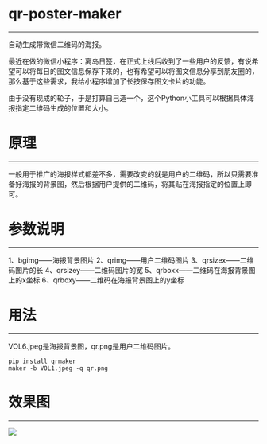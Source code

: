 # qr-poster-maker
***
自动生成带微信二维码的海报。

最近在做的微信小程序：离岛日签，在正式上线后收到了一些用户的反馈，有说希望可以将每日的图文信息保存下来的，也有希望可以将图文信息分享到朋友圈的，那么基于这些需求，我给小程序增加了长按保存图文卡片的功能。

由于没有现成的轮子，于是打算自己造一个，这个Python小工具可以根据具体海报指定二维码生成的位置和大小。

# 原理
***
一般用于推广的海报样式都差不多，需要改变的就是用户的二维码，所以只需要准备好海报的背景图，然后根据用户提供的二维码，将其贴在海报指定的位置上即可。

# 参数说明
***
1、bgimg——海报背景图片
2、qrimg——用户二维码图片
3、qrsizex——二维码图片的长
4、qrsizey——二维码图片的宽
5、qrboxx——二维码在海报背景图上的x坐标
6、qrboxy——二维码在海报背景图上的y坐标

# 用法
***
VOL6.jpeg是海报背景图，qr.png是用户二维码图片。

```
pip install qrmaker
maker -b VOL1.jpeg -q qr.png
```

# 效果图
***
![](/Users/mafei/github/qr-poster-maker/maker/qrVOL1.jpg)